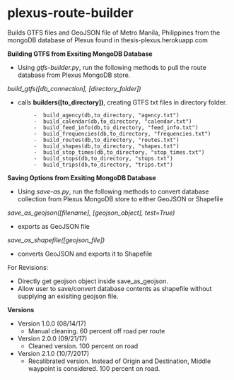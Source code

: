 # plexus-route-builder
Builds GTFS files and GeoJSON file of Metro Manila, Philippines from the mongoDB database of Plexus found in thesis-plexus.herokuapp.com

<b>Building GTFS from Exsiting MongoDB Database</b>

 - Using <i>gtfs-builder.py</i>, run the following methods to pull the route database from Plexus MongoDB store.

<i>build_gtfs([db_connection], [directory_folder])</i>
 - calls <b>builders([to_directory])</b>, creating GTFS txt files in directory folder.
 
            -  build_agency(db,to_directory, "agency.txt")
            -  build_calendar(db,to_directory, "calendar.txt")
            -  build_feed_info(db,to_directory, "feed_info.txt")
            -  build_frequencies(db,to_directory, "frequencies.txt")
            -  build_routes(db,to_directory, "routes.txt")
            -  build_shapes(db,to_directory, "shapes.txt")
            -  build_stop_times(db,to_directory, "stop_times.txt")
            -  build_stops(db,to_directory, "stops.txt")
            -  build_trips(db,to_directory, "trips.txt")
 
 <b>Saving Options from Exsiting MongoDB Database</b>
 
  - Using <i>save-as.py</i>, run the following methods to convert database collection from Plexus MongoDB store to either GeoJSON or Shapefile
  
  <i>save_as_geojson([filename], [geojson_object], test=True)</i>
  - exports as GeoJSON file
  
  <i>save_as_shapefile([geojson_file])</i>
  - converts GeoJSON and exports it to Shapefile
  
  For Revisions: 
  - Directly get geojson object inside save_as_geojson. 
  - Allow user to save/convert database contents as shapefile without supplying an exisiting geojson file.

<b>Versions</b>
 - Version 1.0.0 (08/14/17)
   - Manual cleaning. 60 percent off road per route
 - Version 2.0.0 (09/21/17)
   - Cleaned version. 100 percent on road
 - Version 2.1.0 (10/7/2017)
   - Recalibrated version. Instead of Origin and Destination, Middle waypoint is considered. 100 percent on road.
